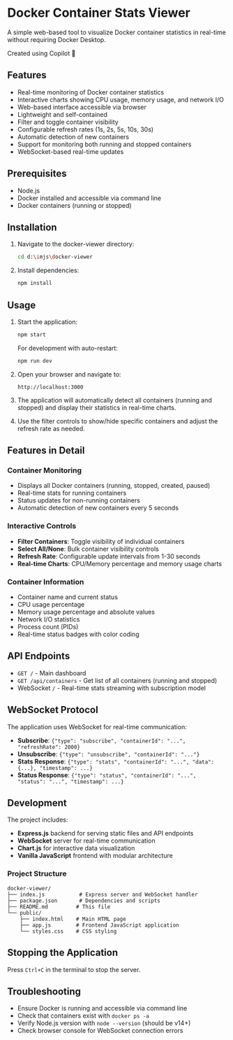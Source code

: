 # Docker Container Stats Viewer

A simple web-based tool to visualize Docker container statistics in real-time without requiring Docker Desktop.

Created using Copilot 🤖

## Features

- Real-time monitoring of Docker container statistics
- Interactive charts showing CPU usage, memory usage, and network I/O
- Web-based interface accessible via browser
- Lightweight and self-contained
- Filter and toggle container visibility
- Configurable refresh rates (1s, 2s, 5s, 10s, 30s)
- Automatic detection of new containers
- Support for monitoring both running and stopped containers
- WebSocket-based real-time updates

## Prerequisites

- Node.js
- Docker installed and accessible via command line
- Docker containers (running or stopped)

## Installation

1. Navigate to the docker-viewer directory:
   ```bash
   cd d:\imjs\docker-viewer
   ```

2. Install dependencies:
   ```bash
   npm install
   ```

## Usage

1. Start the application:
   ```bash
   npm start
   ```

   For development with auto-restart:
   ```bash
   npm run dev
   ```

2. Open your browser and navigate to:
   ```
   http://localhost:3000
   ```

3. The application will automatically detect all containers (running and stopped) and display their statistics in real-time charts.

4. Use the filter controls to show/hide specific containers and adjust the refresh rate as needed.

## Features in Detail

### Container Monitoring
- Displays all Docker containers (running, stopped, created, paused)
- Real-time stats for running containers
- Status updates for non-running containers
- Automatic detection of new containers every 5 seconds

### Interactive Controls
- **Filter Containers**: Toggle visibility of individual containers
- **Select All/None**: Bulk container visibility controls
- **Refresh Rate**: Configurable update intervals from 1-30 seconds
- **Real-time Charts**: CPU/Memory percentage and memory usage charts

### Container Information
- Container name and current status
- CPU usage percentage
- Memory usage percentage and absolute values
- Network I/O statistics
- Process count (PIDs)
- Real-time status badges with color coding

## API Endpoints

- `GET /` - Main dashboard
- `GET /api/containers` - Get list of all containers (running and stopped)
- WebSocket `/` - Real-time stats streaming with subscription model

## WebSocket Protocol

The application uses WebSocket for real-time communication:

- **Subscribe**: `{"type": "subscribe", "containerId": "...", "refreshRate": 2000}`
- **Unsubscribe**: `{"type": "unsubscribe", "containerId": "..."}`
- **Stats Response**: `{"type": "stats", "containerId": "...", "data": {...}, "timestamp": ...}`
- **Status Response**: `{"type": "status", "containerId": "...", "status": "...", "timestamp": ...}`

## Development

The project includes:
- **Express.js** backend for serving static files and API endpoints
- **WebSocket** server for real-time communication
- **Chart.js** for interactive data visualization
- **Vanilla JavaScript** frontend with modular architecture

### Project Structure
```
docker-viewer/
├── index.js           # Express server and WebSocket handler
├── package.json       # Dependencies and scripts
├── README.md         # This file
└── public/
    ├── index.html    # Main HTML page
    ├── app.js        # Frontend JavaScript application
    └── styles.css    # CSS styling
```

## Stopping the Application

Press `Ctrl+C` in the terminal to stop the server.

## Troubleshooting

- Ensure Docker is running and accessible via command line
- Check that containers exist with `docker ps -a`
- Verify Node.js version with `node --version` (should be v14+)
- Check browser console for WebSocket connection errors
